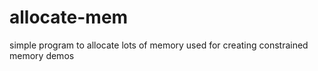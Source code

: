 allocate-mem
============

simple program to allocate lots of memory used for creating constrained memory demos

